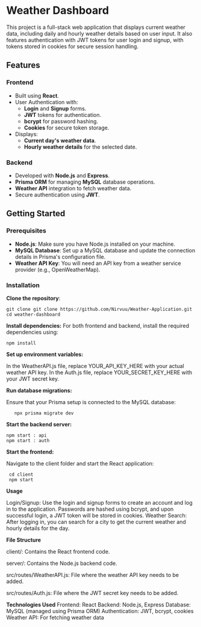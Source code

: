 # Weather Dashboard

This project is a full-stack web application that displays current weather data, including daily and hourly weather details based on user input. It also features authentication with JWT tokens for user login and signup, with tokens stored in cookies for secure session handling.

## Features

### Frontend
- Built using **React**.
- User Authentication with:
  - **Login** and **Signup** forms.
  - **JWT** tokens for authentication.
  - **bcrypt** for password hashing.
  - **Cookies** for secure token storage.
- Displays:
  - **Current day's weather data**.
  - **Hourly weather details** for the selected date.

### Backend
- Developed with **Node.js** and **Express**.
- **Prisma ORM** for managing **MySQL** database operations.
- **Weather API** integration to fetch weather data.
- Secure authentication using **JWT**.

## Getting Started

### Prerequisites

- **Node.js**: Make sure you have Node.js installed on your machine.
- **MySQL Database**: Set up a MySQL database and update the connection details in Prisma's configuration file.
- **Weather API Key**: You will need an API key from a weather service provider (e.g., OpenWeatherMap).

### Installation

 **Clone the repository**:
 
   ```
   git clone git clone https://github.com/Nirvuu/Weather-Application.git
   cd weather-dashboard

   ```
   
**Install dependencies:**
For both frontend and backend, install the required dependencies using:

 ```
npm install

 ```
**Set up environment variables:**

In the WeatherAPI.js file, replace YOUR_API_KEY_HERE with your actual weather API key.
In the Auth.js file, replace YOUR_SECRET_KEY_HERE with your JWT secret key.

**Run database migrations:**

Ensure that your Prisma setup is connected to the MySQL database:

 ```
    npx prisma migrate dev
 
 ```
**Start the backend server:**

 ```
npm start : api
npm start : auth

```
**Start the frontend:**

Navigate to the client folder and start the React application:

 ```
  cd client 
  npm start
 
 ```
**Usage**

Login/Signup: Use the login and signup forms to create an account and log in to the application. Passwords are hashed using bcrypt, and upon successful login, a JWT token will be stored in cookies.
Weather Search: After logging in, you can search for a city to get the current weather and hourly details for the day.

**File Structure**

client/: Contains the React frontend code.

server/: Contains the Node.js backend code.

src/routes/WeatherAPI.js: File where the weather API key needs to be added.

src/routes/Auth.js: File where the JWT secret key needs to be added.

**Technologies Used**
Frontend: React
Backend: Node.js, Express
Database: MySQL (managed using Prisma ORM)
Authentication: JWT, bcrypt, cookies
Weather API: For fetching weather data

